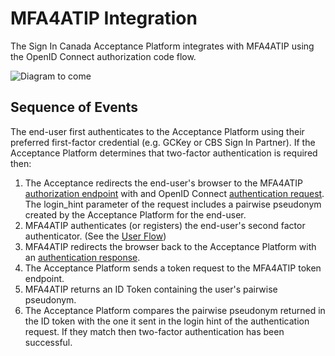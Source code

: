# MFA4ATIP Integration

The Sign In Canada Acceptance Platform integrates with MFA4ATIP using the OpenID Connect authorization code flow.

![Diagram to come](diagrams/sequnece.svg)

## Sequence of Events

The end-user first authenticates to the Acceptance Platform using their preferred first-factor credential (e.g. GCKey or CBS Sign In Partner). If the Acceptance Platform determines that two-factor authentication is required then:

1. The Acceptance redirects the end-user's browser to the MFA4ATIP
   [authorization
   endpoint](https://openid.net/specs/openid-connect-core-1_0.html#AuthorizationEndpoint)
   with and OpenID Connect [authentication
   request](https://openid.net/specs/openid-connect-core-1_0.html#AuthRequest).
   The login_hint parameter of the request includes a pairwise pseudonym created
   by the Acceptance Platform for the end-user.
2. MFA4ATIP authenticates (or registers) the end-user's second factor authenticator. (See the [User Flow](ui_flows.md))
3. MFA4ATIP redirects the browser back to the Acceptance Platform with an [authentication response](https://openid.net/specs/openid-connect-core-1_0.html#AuthResponse).
4. The Acceptance Platform sends a token request to the MFA4ATIP token endpoint.
5. MFA4ATIP returns an ID Token containing the user's pairwise pseudonym.
6. The Acceptance Platform compares the pairwise pseudonym returned in the ID
   token with the one it sent in the login hint of the authentication request. If they match then two-factor authentication has been successful.
